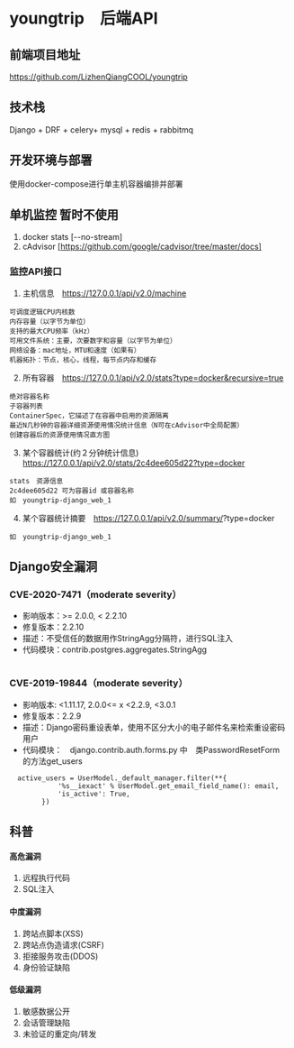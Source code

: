 # youngtrip　后端API

## 前端项目地址
https://github.com/LizhenQiangCOOL/youngtrip

## 技术栈
Django + DRF + celery+ mysql + redis + rabbitmq

## 开发环境与部署
使用docker-compose进行单主机容器编排并部署



## 单机监控 暂时不使用
1. docker stats [--no-stream]
2. cAdvisor  [https://github.com/google/cadvisor/tree/master/docs]

### 监控API接口
1. 主机信息　https://127.0.0.1/api/v2.0/machine
```
可调度逻辑CPU内核数
内存容量（以字节为单位）
支持的最大CPU频率（kHz）
可用文件系统：主要，次要数字和容量（以字节为单位）
网络设备：mac地址，MTU和速度（如果有）
机器拓扑：节点，核心，线程，每节点内存和缓存
```
2. 所有容器　https://127.0.0.1/api/v2.0/stats?type=docker&recursive=true
```
绝对容器名称
子容器列表
ContainerSpec，它描述了在容器中启用的资源隔离
最近N几秒钟的容器详细资源使用情况统计信息（N可在cAdvisor中全局配置）
创建容器后的资源使用情况直方图
```

3. 某个容器统计(约２分钟统计信息)　https://127.0.0.1/api/v2.0/stats/2c4dee605d22?type=docker
```
stats　资源信息
2c4dee605d22 可为容器id 或容器名称
如　youngtrip-django_web_1
```

4. 某个容器统计摘要　https://127.0.0.1/api/v2.0/summary/<container identifier>?type=docker
```
如　youngtrip-django_web_1
```

## Django安全漏洞

### CVE-2020-7471（moderate severity）
- 影响版本：>= 2.0.0, < 2.2.10
- 修复版本：2.2.10
- 描述：不受信任的数据用作StringAgg分隔符，进行SQL注入
- 代码模块：contrib.postgres.aggregates.StringAgg
```
```

###  CVE-2019-19844（moderate severity）
- 影响版本: <1.11.17, 2.0.0<= x <2.2.9, <3.0.1
- 修复版本：2.2.9
- 描述：Django密码重设表单，使用不区分大小的电子邮件名来检索重设密码用户
- 代码模块：　django.contrib.auth.forms.py 中　类PasswordResetForm　的方法get_users
```
  active_users = UserModel._default_manager.filter(**{
            '%s__iexact' % UserModel.get_email_field_name(): email,
            'is_active': True,
        })
```
## 科普
#### 高危漏洞
1. 远程执行代码
2. SQL注入
#### 中度漏洞
1. 跨站点脚本(XSS)
2. 跨站点伪造请求(CSRF)
3. 拒接服务攻击(DDOS)
4. 身份验证缺陷
#### 低级漏洞
1. 敏感数据公开
2. 会话管理缺陷
3. 未验证的重定向/转发